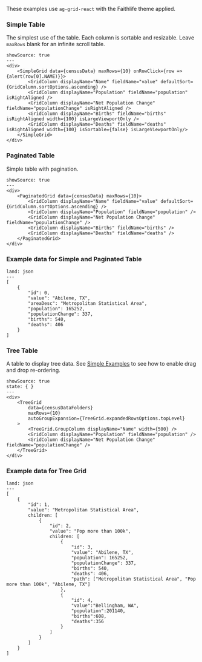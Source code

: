 These examples use `ag-grid-react` with the Faithlife theme applied.

### Simple Table

The simplest use of the table. Each column is sortable and resizable. Leave `maxRows` blank for an infinite scroll table.

```react
showSource: true
---
<div>
	<SimpleGrid data={censusData} maxRows={10} onRowClick={row => {alert(row[0].NAME)}}>
		<GridColumn displayName="Name" fieldName="value" defaultSort={GridColumn.sortOptions.ascending} />
		<GridColumn displayName="Population" fieldName="population" isRightAligned />
		<GridColumn displayName="Net Population Change" fieldName="populationChange" isRightAligned />
		<GridColumn displayName="Births" fieldName="births" isRightAligned width={100} isLargeViewportOnly />
		<GridColumn displayName="Deaths" fieldName="deaths" isRightAligned width={100} isSortable={false} isLargeViewportOnly/>
	</SimpleGrid>
</div>
```

### Paginated Table

Simple table with pagination.

```react
showSource: true
---
<div>
	<PaginatedGrid data={censusData} maxRows={10}>
		<GridColumn displayName="Name" fieldName="value" defaultSort={GridColumn.sortOptions.ascending} />
		<GridColumn displayName="Population" fieldName="population" />
		<GridColumn displayName="Net Population Change" fieldName="populationChange" />
		<GridColumn displayName="Births" fieldName="births" />
		<GridColumn displayName="Deaths" fieldName="deaths" />
	</PaginatedGrid>
</div>
```

### Example data for Simple and Paginated Table

```code
land: json
---
[
	{
		"id": 0,
		"value": "Abilene, TX",
		"areaDesc": "Metropolitan Statistical Area",
		"population": 165252,
		"populationChange": 337,
		"births": 540,
		"deaths": 406
	}
]
```

### Tree Table

A table to display tree data. See [Simple Examples](/grid/simple-examples#drag-and-drop-in-treegrid) to see how to enable drag and drop re-ordering.

```react
showSource: true
state: { }
---
<div>
	<TreeGrid
		data={censusDataFolders}
		maxRows={10}
		autoGroupExpansion={TreeGrid.expandedRowsOptions.topLevel}
	>
		<TreeGrid.GroupColumn displayName="Name" width={500} />
		<GridColumn displayName="Population" fieldName="population" />
		<GridColumn displayName="Net Population Change" fieldName="populationChange" />
	</TreeGrid>
</div>
```

### Example data for Tree Grid

```code
land: json
---
[
	{
		"id": 1,
		"value": "Metropolitan Statistical Area",
		children: [
			{
				"id": 2,
				"value": "Pop more than 100k",
				children: [
					{
						"id": 3,
						"value": "Abilene, TX",
						"population": 165252,
						"populationChange": 337,
						"births": 540,
						"deaths": 406,
						"path": ["Metropolitan Statistical Area", "Pop more than 100k", "Abilene, TX"]
					},
					{
						"id": 4,
						"value":"Bellingham, WA",
						"population":201140,
						"births":608,
						"deaths":356
					}
				]
			}
		]
	}
]
```

